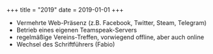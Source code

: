 +++
title = "2019"
date = 2019-01-01
+++

- Vermehrte Web-Präsenz (z.B. Facebook, Twitter, Steam, Telegram)
- Betrieb eines eigenen Teamspeak-Servers
- regelmäßige Vereins-Treffen, vorwiegend offline, aber auch online
- Wechsel des Schriftführers (Fabio)

